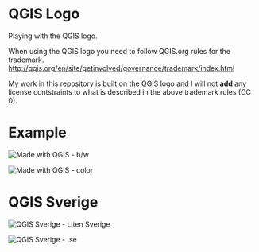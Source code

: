 # QGIS Logo
Playing with the QGIS logo.

When using the QGIS logo you need to follow QGIS.org rules for the trademark.
http://qgis.org/en/site/getinvolved/governance/trademark/index.html

My work in this repository is built on the QGIS logo and I will not **add** any license contstraints to what is described in the above trademark rules (CC 0).

# Example
![Made with QGIS - b/w](https://cdn.rawgit.com/klakar/qgis_logo/9a5d114a/qgis-logo-made-with-bw.svg)

![Made with QGIS - color](https://cdn.rawgit.com/klakar/qgis_logo/9a5d114a/qgis-logo-made-with-color.svg)

# QGIS Sverige
![QGIS Sverige - Liten Sverige](https://cdn.rawgit.com/klakar/qgis_logo/9a5d114a/qgis.se-logo-3.svg)

![QGIS Sverige - .se](https://cdn.rawgit.com/klakar/qgis_logo/9a5d114a/qgis.se-logo-1.svg)


